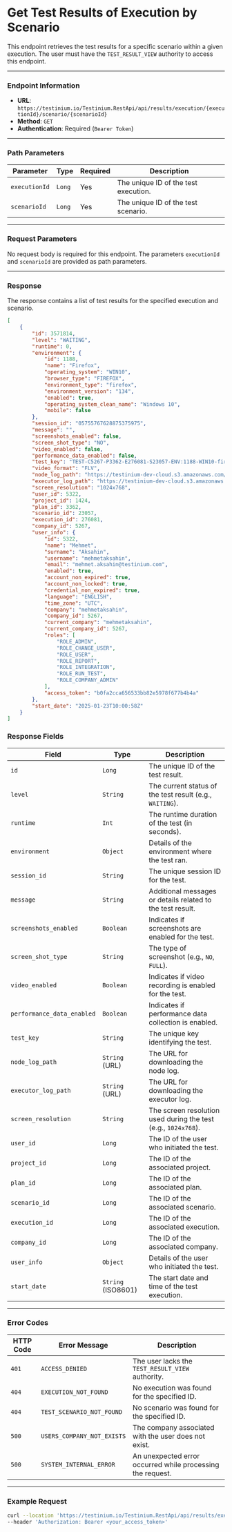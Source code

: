 # Get Test Results of Execution by Scenario

This endpoint retrieves the test results for a specific scenario within a given execution. The user must have the `TEST_RESULT_VIEW` authority to access this endpoint.

***

### Endpoint Information

* **URL**: `https://testinium.io/Testinium.RestApi/api/results/execution/{executionId}/scenario/{scenarioId}`
* **Method**: `GET`
* **Authentication**: Required (`Bearer Token`)

***

### Path Parameters

| Parameter     | Type   | Required | Description                          |
| ------------- | ------ | -------- | ------------------------------------ |
| `executionId` | `Long` | Yes      | The unique ID of the test execution. |
| `scenarioId`  | `Long` | Yes      | The unique ID of the test scenario.  |

***

### Request Parameters

No request body is required for this endpoint. The parameters `executionId` and `scenarioId` are provided as path parameters.

***

### Response

The response contains a list of test results for the specified execution and scenario.

```json
[
    {
        "id": 3571814,
        "level": "WAITING",
        "runtime": 0,
        "environment": {
            "id": 1188,
            "name": "Firefox",
            "operating_system": "WIN10",
            "browser_type": "FIREFOX",
            "environment_type": "firefox",
            "environment_version": "134",
            "enabled": true,
            "operating_system_clean_name": "Windows 10",
            "mobile": false
        },
        "session_id": "05755767628875375975",
        "message": "",
        "screenshots_enabled": false,
        "screen_shot_type": "NO",
        "video_enabled": false,
        "performance_data_enabled": false,
        "test_key": "TEST-C5267-P3362-E276081-S23057-ENV:1188-WIN10-firefox-134",
        "video_format": "FLV",
        "node_log_path": "https://testinium-dev-cloud.s3.amazonaws.com/5267/2025/01/23/05755767628875375975/node.log",
        "executor_log_path": "https://testinium-dev-cloud.s3.amazonaws.com/5267/2025/01/23/05755767628875375975/testResult.log",
        "screen_resolution": "1024x768",
        "user_id": 5322,
        "project_id": 1424,
        "plan_id": 3362,
        "scenario_id": 23057,
        "execution_id": 276081,
        "company_id": 5267,
        "user_info": {
            "id": 5322,
            "name": "Mehmet",
            "surname": "Aksahin",
            "username": "mehmetaksahin",
            "email": "mehmet.aksahin@testinium.com",
            "enabled": true,
            "account_non_expired": true,
            "account_non_locked": true,
            "credential_non_expired": true,
            "language": "ENGLISH",
            "time_zone": "UTC",
            "company": "mehmetaksahin",
            "company_id": 5267,
            "current_company": "mehmetaksahin",
            "current_company_id": 5267,
            "roles": [
                "ROLE_ADMIN",
                "ROLE_CHANGE_USER",
                "ROLE_USER",
                "ROLE_REPORT",
                "ROLE_INTEGRATION",
                "ROLE_RUN_TEST",
                "ROLE_COMPANY_ADMIN"
            ],
            "access_token": "b0fa2cca656533bb82e5978f677b4b4a"
        },
        "start_date": "2025-01-23T10:00:58Z"
    }
]
```

### Response Fields

| Field                      | Type               | Description                                                    |
| -------------------------- | ------------------ | -------------------------------------------------------------- |
| `id`                       | `Long`             | The unique ID of the test result.                              |
| `level`                    | `String`           | The current status of the test result (e.g., `WAITING`).       |
| `runtime`                  | `Int`              | The runtime duration of the test (in seconds).                 |
| `environment`              | `Object`           | Details of the environment where the test ran.                 |
| `session_id`               | `String`           | The unique session ID for the test.                            |
| `message`                  | `String`           | Additional messages or details related to the test result.     |
| `screenshots_enabled`      | `Boolean`          | Indicates if screenshots are enabled for the test.             |
| `screen_shot_type`         | `String`           | The type of screenshot (e.g., `NO`, `FULL`).                   |
| `video_enabled`            | `Boolean`          | Indicates if video recording is enabled for the test.          |
| `performance_data_enabled` | `Boolean`          | Indicates if performance data collection is enabled.           |
| `test_key`                 | `String`           | The unique key identifying the test.                           |
| `node_log_path`            | `String` (URL)     | The URL for downloading the node log.                          |
| `executor_log_path`        | `String` (URL)     | The URL for downloading the executor log.                      |
| `screen_resolution`        | `String`           | The screen resolution used during the test (e.g., `1024x768`). |
| `user_id`                  | `Long`             | The ID of the user who initiated the test.                     |
| `project_id`               | `Long`             | The ID of the associated project.                              |
| `plan_id`                  | `Long`             | The ID of the associated plan.                                 |
| `scenario_id`              | `Long`             | The ID of the associated scenario.                             |
| `execution_id`             | `Long`             | The ID of the associated execution.                            |
| `company_id`               | `Long`             | The ID of the associated company.                              |
| `user_info`                | `Object`           | Details of the user who initiated the test.                    |
| `start_date`               | `String` (ISO8601) | The start date and time of the test execution.                 |

***

### Error Codes

| HTTP Code | Error Message              | Description                                                |
| --------- | -------------------------- | ---------------------------------------------------------- |
| `401`     | `ACCESS_DENIED`            | The user lacks the `TEST_RESULT_VIEW` authority.           |
| `404`     | `EXECUTION_NOT_FOUND`      | No execution was found for the specified ID.               |
| `404`     | `TEST_SCENARIO_NOT_FOUND`  | No scenario was found for the specified ID.                |
| `500`     | `USERS_COMPANY_NOT_EXISTS` | The company associated with the user does not exist.       |
| `500`     | `SYSTEM_INTERNAL_ERROR`    | An unexpected error occurred while processing the request. |

***

### Example Request

```bash
curl --location 'https://testinium.io/Testinium.RestApi/api/results/execution/{executionId}/scenario/{scenarioId}' \  
--header 'Authorization: Bearer <your_access_token>'  
```
